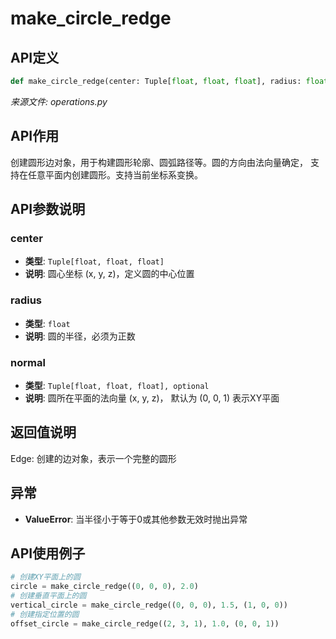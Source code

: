 # make_circle_redge

## API定义

```python
def make_circle_redge(center: Tuple[float, float, float], radius: float, normal: Tuple[float, float, float] = (0, 0, 1)) -> Edge
```

*来源文件: operations.py*

## API作用

创建圆形边对象，用于构建圆形轮廓、圆弧路径等。圆的方向由法向量确定，
支持在任意平面内创建圆形。支持当前坐标系变换。

## API参数说明

### center

- **类型**: `Tuple[float, float, float]`
- **说明**: 圆心坐标 (x, y, z)，定义圆的中心位置

### radius

- **类型**: `float`
- **说明**: 圆的半径，必须为正数

### normal

- **类型**: `Tuple[float, float, float], optional`
- **说明**: 圆所在平面的法向量 (x, y, z)， 默认为 (0, 0, 1) 表示XY平面

## 返回值说明

Edge: 创建的边对象，表示一个完整的圆形

## 异常

- **ValueError**: 当半径小于等于0或其他参数无效时抛出异常

## API使用例子

```python
# 创建XY平面上的圆
circle = make_circle_redge((0, 0, 0), 2.0)
# 创建垂直平面上的圆
vertical_circle = make_circle_redge((0, 0, 0), 1.5, (1, 0, 0))
# 创建指定位置的圆
offset_circle = make_circle_redge((2, 3, 1), 1.0, (0, 0, 1))
```
